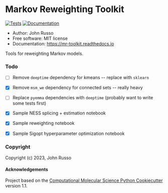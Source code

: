 Markov Reweighting Toolkit
==============================
[//]: # (Badges)

[![Tests](https://github.com/jdrusso/mr_toolkit/actions/workflows/CI.yaml/badge.svg)](https://github.com/jdrusso/mr_toolkit/actions/workflows/CI.yaml)
[![Documentation](https://readthedocs.org/projects/mr-toolkit/badge/?version=latest)](https://mr-toolkit.readthedocs.io/en/latest/?badge=latest)


* Author: John Russo
* Free software: MIT license
* Documentation: https://mr-toolkit.readthedocs.io

Tools for reweighting Markov models.

### Todo

- [ ] Remove `deeptime` dependency for kmeans -- replace with `sklearn`
- [x] Remove `msm_we` dependency for connected sets -- really heavy
- [ ] Replace `pyemma` dependencies with `deeptime` (probably want to write some tests first)
- [x] Sample NESS splicing + estimation notebook
- [x] Sample reweighting notebook
- [x] Sample Sigopt hyperparameter optimization notebook


### Copyright

Copyright (c) 2023, John Russo


#### Acknowledgements
 
Project based on the 
[Computational Molecular Science Python Cookiecutter](https://github.com/molssi/cookiecutter-cms) version 1.1.
